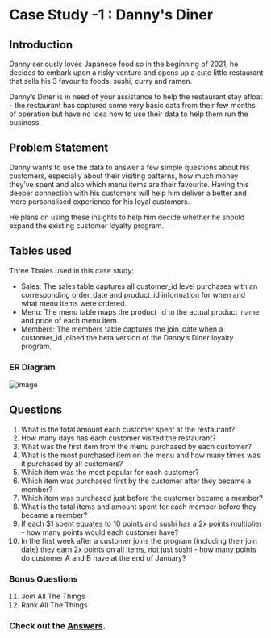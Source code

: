 # Case Study -1 : Danny's Diner

## Introduction
Danny seriously loves Japanese food so in the beginning of 2021, he decides to embark upon a risky venture and opens up a cute little restaurant that sells his 3 favourite foods: sushi, curry and ramen.

Danny’s Diner is in need of your assistance to help the restaurant stay afloat - the restaurant has captured some very basic data from their few months of operation but have no idea how to use their data to help them run the business.

## Problem Statement

Danny wants to use the data to answer a few simple questions about his customers, especially about their visiting patterns, how much money they’ve spent and also which menu items are their favourite. Having this deeper connection with his customers will help him deliver a better and more personalised experience for his loyal customers.

He plans on using these insights to help him decide whether he should expand the existing customer loyalty program.

## Tables used
Three Tbales used in this case study:

- Sales: The sales table captures all customer_id level purchases with an corresponding order_date and product_id information for when and what menu items were ordered.
- Menu: The menu table maps the product_id to the actual product_name and price of each menu item.
- Members: The members table captures the join_date when a customer_id joined the beta version of the Danny’s Diner loyalty program.
### ER Diagram

![image](https://github.com/SharvananB0510/8_week_sql_challenge_case-1/assets/69303949/bf61b6c3-727e-4dd7-a42d-9f2ecd8a6a34)

## Questions
1. What is the total amount each customer spent at the restaurant?
2. How many days has each customer visited the restaurant?
3. What was the first item from the menu purchased by each customer?
4. What is the most purchased item on the menu and how many times was it purchased by all customers?
5. Which item was the most popular for each customer?
6. Which item was purchased first by the customer after they became a member?
7. Which item was purchased just before the customer became a member?
8. What is the total items and amount spent for each member before they became a member?
9. If each $1 spent equates to 10 points and sushi has a 2x points multiplier - how many points would each customer have?
10. In the first week after a customer joins the program (including their join date) they earn 2x points on all items, not just sushi - how many points do customer A and B have at the end of January?
### Bonus Questions
11. Join All The Things
12. Rank All The Things

### Check out the [**Answers**](https://github.com/SharvananB0510/8_week_sql_challenge_case-1/blob/main/solutions.md).

